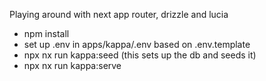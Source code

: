 Playing around with next app router, drizzle and lucia

- npm install
- set up .env in apps/kappa/.env based on .env.template
- npx nx run kappa:seed (this sets up the db and seeds it)
- npx nx run kappa:serve
